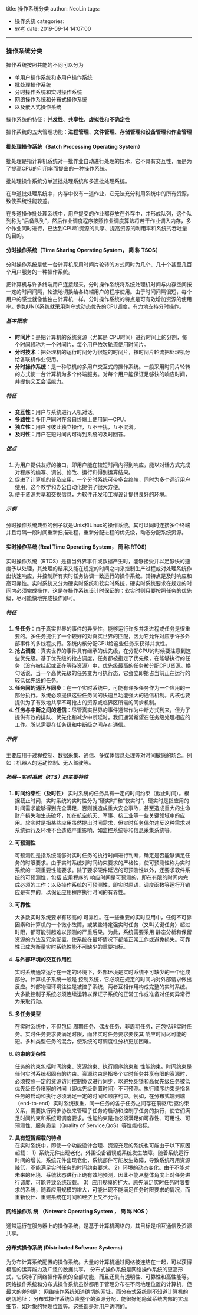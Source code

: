 title: 操作系统分类
author: NeoLin
tags:
  - 操作系统
categories:
  - 软考
date: 2019-09-14 14:07:00
---
### 操作系统分类

操作系统按照共能的不同可以分为

- 单用户操作系统和多用户操作系统
- 批处理操作系统
- 分时操作系统和实时操作系统
- 网络操作系统和分布式操作系统
- 以及嵌入式操作系统

<!-- more -->

操作系统的特征：**并发性**、**共享性**、**虚拟性**和**不确定性**

操作系统的五大管理功能：**进程管理**、**文件管理**、**存储管理**和**设备管理**和**作业管理**

#### 批处理操作系统（Batch Processing Operating System）

批处理是指计算机系统对一批作业自动进行处理的技术，它不具有交互性，而是为了提高CPU的利用率而提出的一种操作系统。
	
批处理操作系统分单道批处理系统和多道批处理系统。
	
在单道批处理系统中，内存中仅有一道作业，它无法充分利用系统中的所有资源，致使系统性能较差。
	
在多道操作批处理系统中，用户提交的作业都存放在外存中，并形成队列，这个队列称为“后备队列”，然后作业调度程序按照作业调度算法将若干作业调入内存，多个作业同时进行，已达到CPU和资源的共享、提高资源的利用率和系统的吞吐量的目的。

#### 分时操作系统（Time Sharing Operating System， 简 称 TSOS）

分时操作系统是使一台计算机采用时间片轮转的方式同时为几个、几十个甚至几百个用户服务的一种操作系统。
	
把计算机与许多终端用户连接起来，分时操作系统将系统处理机时间与内存空间按一定的时间间隔，轮流地切换给各终端用户的程序使用。由于时间间隔很短，每个用户的感觉就像他独占计算机一样。分时操作系统的特点是可有效增加资源的使用率。例如UNIX系统就采用剥夺式动态优先的CPU调度，有力地支持分时操作。

##### 基本概念

- **时间片**：是把计算机的系统资源（尤其是 CPU时间）进行时间上的分割，每个时间段称为一个时间片，每个用户依次轮流使用时间片。
- **分时技术**：把处理机的运行时间分为很短的时间片，按时间片轮流把处理机分给各联机作业使用。
- **分时操作系统**：是一种联机的多用户交互式的操作系统。一般采用时间片轮转的方式使一台计算机为多个终端服务。对每个用户能保证足够快的响应时间，并提供交互会话能力。

##### 特征

- **交互性**：用户与系统进行人机对话。
- **多路性**：多用户同时在各自终端上使用同一CPU。
- **独立性**：用户可彼此独立操作，互不干扰，互不混淆。
- **及时性**：用户在短时间内可得到系统的及时回答。

##### 优点

1. 为用户提供友好的接口，即用户能在较短时间内得到响应，能以对话方式完成对程序的编写、调试、修改、运行和得到运算结果。
2. 促进了计算机的普及应用，一个分时系统可带多台终端，同时为多个远近用户使用，这个教学和办公自动化提供了很大方便。
3. 便于资源共享和交换信息，为软件开发和工程设计提供良好的环境。

##### 示例


分时操作系统典型的例子就是Unix和Linux的操作系统。其可以同时连接多个终端并且每隔一段时间重新扫描进程，重新分配进程的优先级，动态分配系统资源。


#### 实时操作系统 (Real Time Operating System， 简 称 RTOS)


实时操作系统（RTOS）是指当外界事件或数据产生时，能够接受并以足够快的速度予以处理，其处理的结果又能在规定的时间之内来控制生产过程或对处理系统作出快速响应，并控制所有实时任务协调一致运行的操作系统。其特点是及时响应和高可靠性。实时系统又分为硬实时系统和软实时系统，硬实时系统要求在规定的时间内必须完成操作，这是在操作系统设计时保证的；软实时则只要按照任务的优先级，尽可能快地完成操作即可。


##### 特征

1. **多任务**：由于真实世界的事件的异步性，能够运行许多并发进程或任务是很重要的。多任务提供了一个较好的对真实世界的匹配，因为它允许对应于许多外部事件的多线程执行。系统内核分配CPU给这些任务来获得并发性。
2. **抢占调度**：真实世界的事件具有继承的优先级，在分配CPU的时候要注意到这些优先级。基于优先级的抢占调度，任务都被指定了优先级，在能够执行的任务（没有被挂起或正在等待资源）中，优先级最高的任务被分配CPU资源。换句话说，当一个高优先级的任务变为可执行态，它会立即抢占当前正在运行的较低优先级的任务。
3. **任务间的通讯与同步**：在一个实时系统中，可能有许多任务作为一个应用的一部分执行。系统必须提供这些任务间的快速且功能强大的通信机制。内核也要提供为了有效地共享不可抢占的资源或临界区所需的同步机制。
4. **任务与中断之间的通信**：尽管真实世界的事件通常作为中断方式到来，但为了提供有效的排队、优先化和减少中断延时，我们通常希望在任务级处理相应的工作。所以需要在任务级和中断级之间存在通信。

##### 示例


主要应用于过程控制、数据采集、通信、多媒体信息处理等对时间敏感的场合。例如：机器人的运动控制、无人驾驶等。




##### 拓展--实时系统（RTS）的主要特性

1. **时间约束性（及时性）**
   实时系统的任务具有一定的时间约束（截止时间）。根据截止时间，实时系统的实时性分为“硬实时”和“软实时”。硬实时是指应用的时间需求能够得到完全满足，否则就造成重大安全事故，甚至造成重大的生命财产损失和生态破坏，如在航空航天、军事、核工业等一些关键领域中的应用。软实时是指某些应用虽然提出时间需求，但实时任务偶尔违反这种需求对系统运行及环境不会造成严重影响，如监控系统等和信息采集系统等。

2. **可预测性**

   可预测性是指系统能够对实时任务的执行时间进行判断，确定是否能够满足任务的时限要求。由于实时系统对时间约束要求的严格性，使可预测性称为实时系统的一项重要性能要求。除了要求硬件延迟的可预测性以外，还要求软件系统的可预测性，包括
   应用程序的 响应时间是可预测的，即在有限的时间内完成必须的工作；以及操作系统的可预测性，即实时原语、调度函数等运行开销应是有界的，以保证应用程序执行时间的有界性。

3. **可靠性**

   大多数实时系统要求有较高的 可靠性。在一些重要的实时应用中，任何不可靠因素和计算机的一个微小故障，或某些特定强实时任务（又叫关键任务）超过时限，都可能引起难以预测的严重后果。为此，系统需要采用
   静态分析和保留资源的方法及冗余配置，使系统在最坏情况下都能正常工作或避免损失。可靠性已成为衡量实时系统性能不可缺少的重要指标。

4. **与外部环境的交互作用性**

   实时系统通常运行在一定的环境下，外部环境是实时系统不可缺少的一个组成部分。计算机子系统一般是 控制系统，它必须在规定的时间内对外部请求做出反应。外部物理环境往往是被控子系统，两者互相作用构成完整的实时系统。大多数控制子系统必须连续运转以保证子系统的正常工作或准备对任何异常行为采取行动。

5. **多任务类型**

   在实时系统中，不但包括
   周期任务、偶发任务、非周期任务，还包括非实时任务。实时任务要求要满足时限，而非实时任务要求要使其 响应时间尽可能的短。多种类型任务的混合，使系统的可调度性分析更加困难。

6. **约束的复杂性**

   任务的约束包括时间约束、资源约束、执行顺序约束和 性能约束。时间约束是任何实时系统都固有的约束。资源约束是指多个实时任务共享有限的资源时，必须按照一定的资源访问控制协议进行同步，以避免死锁和高优先级任务被低优先级任务堵塞的时间（即优先级倒置时间）不可预测。执行顺序约束是指各任务的启动和执行必须满足一定的时间和顺序约束。例如，在分布式端到端（end-to-end）实时系统很重，同一任务的各子任务之间存在前驱/后驱约束关系，需要执行同步协议来管理子任务的启动和控制子任务的执行，使它们满足时间约束和系统可调度要求。性能约束是指必须满足如可靠性、可用性、可预测性、服务质量（Quality of Service,QoS）等性能指标。

7. **具有短暂超载的特点**	
   在实时系统中，即使一个功能设计合理、资源充足的系统也可能由于以下原因超载：
   1）系统元件出现老化，外围设备错误或系统发生故障。随着系统运行时间的增长，系统元件出现老化，系统部件可能发生故障，导致系统可用资源降低，不能满足实时任务的时间约束要求。
   2）环境的动态变化。由于不能对未来的环境、系统状态进行正确有效地预测，因此不能从整体角度上对任务进行调度，可能导致系统超载。
   3）应用规模的扩大。原先满足实时任务时限要求的系统，随着应用规模的增大，可能出现不能满足任务时限要求的情况，而重新设计、重建系统在时间和经济上又不允许。



#### 网络操作系 统 （Network Operating System ， 简 称 NOS ）


通常运行在服务器上的操作系统，是基于计算机网络的，其目标是相互通信及资源共享。


#### 分布式操作系统 (Distributed Software Systems)


为分布计算系统配置的操作系统。大量的计算机通过网络被连结在一起，可以获得极高的运算能力及广泛的数据共享。
分布式操作系统是网络操作系统的更高形式，它保持了网络操作系统的全部功能，而且还具有透明性、可靠性和高性能等。	
网络操作系统和分布式操作系统虽然都用于管理分布在不同地理位置的计算机，但最大的差别是：
网络操作系统知道确切的网址，而分布式系统则不知道计算机的确切地址；
分布式操作系统负责整个的资源分配，能很好地隐藏系统内部的实现细节，如对象的物理位置等。这些都是对用户透明的。
